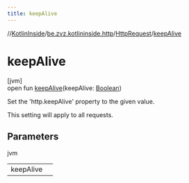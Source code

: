 ```yaml
---
title: keepAlive
---
```

//[KotlinInside](../../../index.html)/[be.zvz.kotlininside.http](../index.html)/[HttpRequest](index.html)/[keepAlive](keep-alive.html)



# keepAlive



[jvm]\
open fun [keepAlive](keep-alive.html)(keepAlive: [Boolean](https://kotlinlang.org/api/latest/jvm/stdlib/kotlin/-boolean/index.html))



Set the 'http.keepAlive' property to the given value. 



 This setting will apply to all requests.



## Parameters


jvm

| | |
|---|---|
| keepAlive |  |




